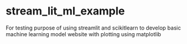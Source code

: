 # stream_lit_ml_example
For testing purpose of using streamlit and scikitlearn to develop basic machine learning model website with plotting using matplotlib
